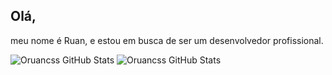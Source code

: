 <h2>Olá,</h2>
<p>meu nome é Ruan, e estou em busca de ser um desenvolvedor profissional.</p>

![Oruancss GitHub Stats](https://github-readme-stats-eight-theta.vercel.app/api?username=oruancss&show_icons=true&theme=dracula&include_all_commits=true&count_private=true)
![Oruancss GitHub Stats](https://github-readme-stats-eight-theta.vercel.app/api/top-langs/?username=oruancss&layout=compact&langs_count=8&theme=dracula)
